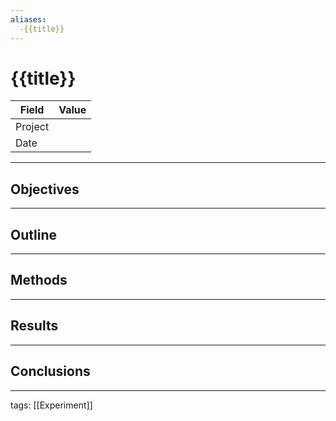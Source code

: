 ```yaml
---
aliases:
  -{{title}}
---
```


# {{title}}

| Field   | Value |
| ------- | ----- |
| Project |       |
| Date    |       | 

---
## Objectives

---
## Outline

---
## Methods

---
## Results

---
## Conclusions



---

tags: [[Experiment]]